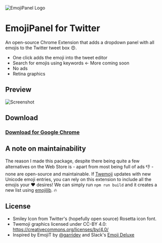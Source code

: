 ![EmojiPanel Logo](http://i.imgur.com/Os8izFU.png)
# EmojiPanel for Twitter

An open-source Chrome Extension that adds a dropdown panel with all emojis to the Twitter tweet box :heart_eyes:.

- One click adds the emoji into the tweet editor
- Search for emojis using keywords <- More coming soon
- No ads
- Retina graphics

## Preview

![Screenshot](http://i.imgur.com/fsr32JX.png)

## Download

### [Download for Google Chrome](https://chrome.google.com/webstore/detail/gndnmajcnnbidkknfijkbfhhnlibmmdo)

## A note on maintainability

The reason I made this package, despite there being quite a few alternatives on the Web Store is - apart from most being full of ads :thumbsdown: - none are open-source and maintainable. If [Twemoji](https://github.com/twitter/twemoji) updates with new Unicode emoji entries, you can rely on this extension to include all the emojis your :heart: desires! We can simply run `npm run build` and it creates a new list using [emojilib](https://github.com/muan/emojilib). :fire:

## License

- Smiley Icon from Twitter's (hopefully open source) Rosetta icon font.
- Twemoji graphics licensed under CC-BY 4.0: https://creativecommons.org/licenses/by/4.0/
- Inspired by EmojiT by [@garridev](https://github.com/garridev) and Slack's [Emoji Deluxe](https://get.slack.help/hc/en-us/articles/202931348-Emoji-and-emoticons)
